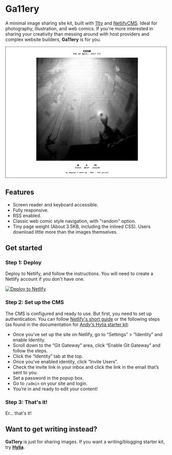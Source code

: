 # Ga11ery

A minimal image sharing site kit, built with [11ty](https://www.11ty.dev/) and [NetlifyCMS](https://www.netlifycms.org/). Ideal for photography, illustration, and web comics. If you're more interested in sharing your creativity than messing around with host providers and complex website builders, **Ga11ery** is for you.

![A photo displayed with Ga11ery. Above it is the photo's title, and below it is the next, previous, and random navigation](illustration.png)

## Features

- Screen reader and keyboard accessible.
- Fully responsive.
- RSS enabled.
- Classic web comic style navigation, with "random" option.
- Tiny page weight (About 3.5KB, including the inlined CSS). Users download little more than the images themselves.

## Get started

### Step 1: Deploy

Deploy to Netlify, and follow the instructions. You will need to create a Netlify account if you don't have one.

<a href="https://app.netlify.com/start/deploy?repository=https://github.com/Heydon/ga11ery&amp;stack=cms" rel="nofollow"><img src="https://camo.githubusercontent.com/be2eb66bb727e25655f1dcff88c2fdca82a77513/68747470733a2f2f7777772e6e65746c6966792e636f6d2f696d672f6465706c6f792f627574746f6e2e737667" alt="Deploy to Netlify" data-canonical-src="https://www.netlify.com/img/deploy/button.svg" style="max-width:100%;"></a>

### Step 2: Set up the CMS

The CMS is configured and ready to use. But first, you need to set up authentication. You can follow [Netlify's short guide](https://docs.netlify.com/visitor-access/identity/#enable-identity-in-the-ui) or the following steps (as found in the documentation for [Andy's Hylia starter kit](https://github.com/hankchizljaw/hylia):

- Once you’ve set up the site on Netlify, go to “Settings” > “Identity” and enable Identity.
- Scroll down to the “Git Gateway” area, click “Enable Git Gateway” and follow the steps.
- Click the “Identity” tab at the top.
- Once you’ve enabled identity, click “Invite Users”.
- Check the invite link in your inbox and click the link in the email that’s sent to you.
- Set a password in the popup box.
- Go to `/admin` on your site and login.
- You’re in and ready to edit your content!

### Step 3: That's it!

Er... that's it!

## Want to get writing instead?

**Ga11ery** is just for sharing images. If you want a writing/blogging starter kit, try [**Hylia**](https://github.com/hankchizljaw/hylia).



